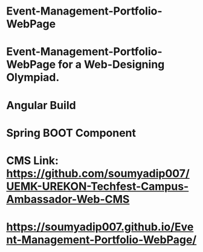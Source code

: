 # Event-Management-Portfolio-WebPage
# Event-Management-Portfolio-WebPage for a Web-Designing Olympiad.
# Angular Build 
# Spring BOOT Component
# CMS Link: https://github.com/soumyadip007/UEMK-UREKON-Techfest-Campus-Ambassador-Web-CMS
# https://soumyadip007.github.io/Event-Management-Portfolio-WebPage/
